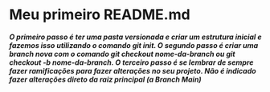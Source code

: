 # Meu primeiro README.md

***O primeiro passo é ter uma pasta versionada e criar um estrutura inicial e fazemos isso utilizando o comando git init. O segundo passo é criar uma branch nova com o comando git checkout nome-da-branch ou git checkout -b nome-da-branch. O terceiro passo é se lembrar de sempre fazer ramificações para fazer alterações no seu projeto. Não é indicado fazer alterações direto da raiz principal (a Branch Main)***